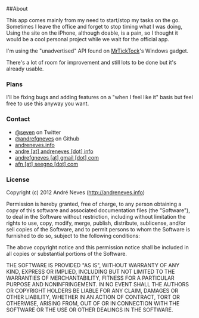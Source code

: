 ##About

This app comes mainly from my need to start/stop my tasks on the go. Sometimes I leave the office and forget to stop timing what I was doing, Using the site on the iPhone, although doable, is a pain, so I thought it would be a cool personal project while we wait for the official app.

I'm using the "unadvertised" API found on <a href="http://mrticktock.com">MrTickTock</a>'s Windows gadget.

There's a lot of room for improvement and still lots to be done but it's already usable.


### Plans


I'll be fixing bugs and adding features on a "when I feel like it" basis but feel free to use this anyway you want.

### Contact

* [@seven](https://twitter.com/seven) on Twitter
* [@andrefgneves](https://github.com/andrefgneves) on Github
* <a href="http://andreneves.info">andreneves.info</a>
* <a href="mailto:andre@andreneves.info">andre [at] andreneves [dot] info</a>
* <a href="mailto:andrefgneves@andrefgneves.com">andrefgneves [at] gmail [dot] com</a>
* <a href="mailto:afn@seegno.com">afn [at] seegno [dot] com</a>


### License

Copyright (c) 2012 André Neves (http://andreneves.info)

Permission is hereby granted, free of charge, to any person obtaining a copy of this software and associated documentation files (the "Software"), to deal in the Software without restriction, including without limitation the rights to use, copy, modify, merge, publish, distribute, sublicense, and/or sell copies of the Software, and to permit persons to whom the Software is
furnished to do so, subject to the following conditions:

The above copyright notice and this permission notice shall be included in all copies or substantial portions of the Software.

THE SOFTWARE IS PROVIDED "AS IS", WITHOUT WARRANTY OF ANY KIND, EXPRESS OR IMPLIED, INCLUDING BUT NOT LIMITED TO THE WARRANTIES OF MERCHANTABILITY, FITNESS FOR A PARTICULAR PURPOSE AND NONINFRINGEMENT. IN NO EVENT SHALL THE AUTHORS OR COPYRIGHT HOLDERS BE LIABLE FOR ANY CLAIM, DAMAGES OR OTHER LIABILITY, WHETHER IN AN ACTION OF CONTRACT, TORT OR OTHERWISE, ARISING FROM, OUT OF OR IN CONNECTION WITH THE SOFTWARE OR THE USE OR OTHER DEALINGS IN THE SOFTWARE.